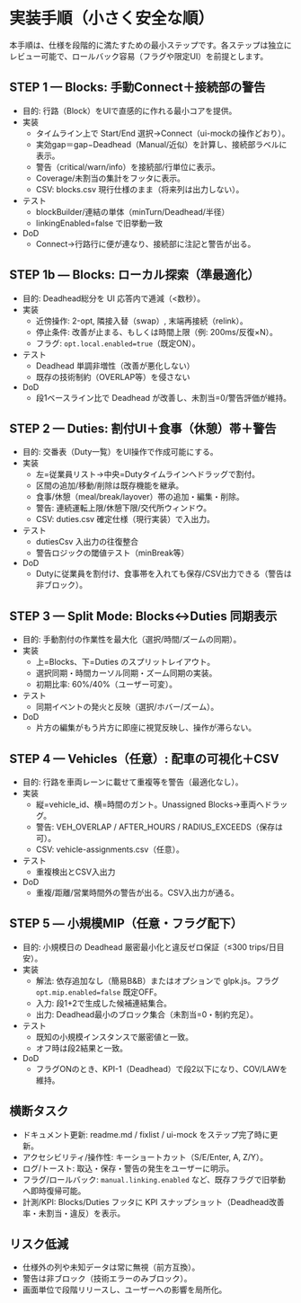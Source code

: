<!--
  docs/specs/implementation-plan.md
  目的: 小さく安全な実装手順（段階導入）を明文化し、レビューしやすい粒度に分割する。
  前提: 仕様は readme.md / docs/specs/requirements-blocks-duties.md / docs/specs/ui-mock.md に準拠。
  方針: Small, clear, safe steps — always grounded in real docs.
  日付: 2025-10-17
-->

# 実装手順（小さく安全な順）

本手順は、仕様を段階的に満たすための最小ステップです。各ステップは独立にレビュー可能で、ロールバック容易（フラグや限定UI）を前提とします。

## STEP 1 — Blocks: 手動Connect＋接続部の警告
- 目的: 行路（Block）をUIで直感的に作れる最小コアを提供。
- 実装
  - タイムライン上で Start/End 選択→Connect（ui-mockの操作どおり）。
  - 実効gap＝gap−Deadhead（Manual/近似）を計算し、接続部ラベルに表示。
  - 警告（critical/warn/info）を接続部/行単位に表示。
  - Coverage/未割当の集計をフッタに表示。
  - CSV: blocks.csv 現行仕様のまま（将来列は出力しない）。
- テスト
  - blockBuilder/連結の単体（minTurn/Deadhead/半径）
  - linkingEnabled=false で旧挙動一致
- DoD
  - Connect→行路行に便が連なり、接続部に注記と警告が出る。

## STEP 1b — Blocks: ローカル探索（準最適化）
- 目的: Deadhead総分を UI 応答内で逓減（<数秒）。
- 実装
  - 近傍操作: 2-opt, 隣接入替（swap）, 末端再接続（relink）。
  - 停止条件: 改善が止まる、もしくは時間上限（例: 200ms/反復×N）。
  - フラグ: `opt.local.enabled=true`（既定ON）。
- テスト
  - Deadhead 単調非増性（改善が悪化しない）
  - 既存の技術制約（OVERLAP等）を侵さない
- DoD
  - 段1ベースライン比で Deadhead が改善し、未割当=0/警告評価が維持。

## STEP 2 — Duties: 割付UI＋食事（休憩）帯＋警告
- 目的: 交番表（Duty一覧）をUI操作で作成可能にする。
- 実装
  - 左=従業員リスト→中央=Dutyタイムラインへドラッグで割付。
  - 区間の追加/移動/削除は既存機能を継承。
  - 食事/休憩（meal/break/layover）帯の追加・編集・削除。
  - 警告: 連続運転上限/休憩下限/交代所ウィンドウ。
  - CSV: duties.csv 確定仕様（現行実装）で入出力。
- テスト
  - dutiesCsv 入出力の往復整合
  - 警告ロジックの閾値テスト（minBreak等）
- DoD
  - Dutyに従業員を割付け、食事帯を入れても保存/CSV出力できる（警告は非ブロック）。

## STEP 3 — Split Mode: Blocks↔Duties 同期表示
- 目的: 手動割付の作業性を最大化（選択/時間/ズームの同期）。
- 実装
  - 上=Blocks、下=Duties のスプリットレイアウト。
  - 選択同期・時間カーソル同期・ズーム同期の実装。
  - 初期比率: 60%/40%（ユーザー可変）。
- テスト
  - 同期イベントの発火と反映（選択/ホバー/ズーム）。
- DoD
  - 片方の編集がもう片方に即座に視覚反映し、操作が滞らない。

## STEP 4 — Vehicles（任意）: 配車の可視化＋CSV
- 目的: 行路を車両レーンに載せて重複等を警告（最適化なし）。
- 実装
  - 縦=vehicle_id、横=時間のガント。Unassigned Blocks→車両へドラッグ。
  - 警告: VEH_OVERLAP / AFTER_HOURS / RADIUS_EXCEEDS（保存は可）。
  - CSV: vehicle-assignments.csv（任意）。
- テスト
  - 重複検出とCSV入出力
- DoD
  - 重複/距離/営業時間外の警告が出る。CSV入出力が通る。

## STEP 5 — 小規模MIP（任意・フラグ配下）
- 目的: 小規模日の Deadhead 厳密最小化と違反ゼロ保証（≤300 trips/日目安）。
- 実装
  - 解法: 依存追加なし（簡易B&B）またはオプションで glpk.js。フラグ `opt.mip.enabled=false` 既定OFF。
  - 入力: 段1+2で生成した候補連結集合。
  - 出力: Deadhead最小のブロック集合（未割当=0・制約充足）。
- テスト
  - 既知の小規模インスタンスで厳密値と一致。
  - オフ時は段2結果と一致。
- DoD
  - フラグONのとき、KPI-1（Deadhead）で段2以下になり、COV/LAWを維持。

## 横断タスク
- ドキュメント更新: readme.md / fixlist / ui-mock をステップ完了時に更新。
- アクセシビリティ/操作性: キーショートカット（S/E/Enter, A, Z/Y）。
- ログ/トースト: 取込・保存・警告の発生をユーザーに明示。
- フラグ/ロールバック: `manual.linking.enabled` など、既存フラグで旧挙動へ即時復帰可能。
 - 計測/KPI: Blocks/Duties フッタに KPI スナップショット（Deadhead改善率・未割当・違反）を表示。

## リスク低減
- 仕様外の列や未知データは常に無視（前方互換）。
- 警告は非ブロック（技術エラーのみブロック）。
- 画面単位で段階リリースし、ユーザーへの影響を局所化。


